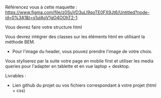 Référencez vous à cette maquette : https://www.figma.com/file/z0SuVD3uLl9qoTE0FX9Jt6/Untitled?node-id=0%3A1&t=s1ulAoV1gO4OOhT2-1

Vous devrez faire votre structure html


Vous devrez intégrer des classes sur les éléments html en utilisant la méthode BEM.


- Pour l'image du header, vous pouvez prendre l'image de votre choix.

Vous styliserez par la suite votre page en mobile first et utiliser les media queries pour l'adapter en tablette et en vue laptop + desktop.

Livrables :

- Lien github du projet ou vos fichiers correspondant à votre projet (html + css)